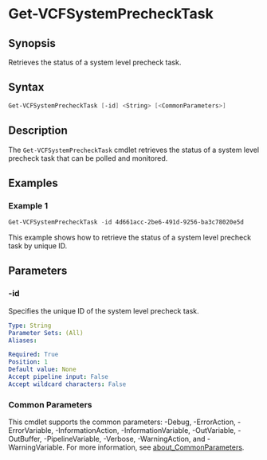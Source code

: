 # Get-VCFSystemPrecheckTask

## Synopsis

Retrieves the status of a system level precheck task.

## Syntax

```powershell
Get-VCFSystemPrecheckTask [-id] <String> [<CommonParameters>]
```

## Description

The `Get-VCFSystemPrecheckTask` cmdlet retrieves the status of a system level precheck task that can be polled and monitored.

## Examples

### Example 1

```powershell
Get-VCFSystemPrecheckTask -id 4d661acc-2be6-491d-9256-ba3c78020e5d
```

This example shows how to retrieve the status of a system level precheck task by unique ID.

## Parameters

### -id

Specifies the unique ID of the system level precheck task.

```yaml
Type: String
Parameter Sets: (All)
Aliases:

Required: True
Position: 1
Default value: None
Accept pipeline input: False
Accept wildcard characters: False
```

### Common Parameters

This cmdlet supports the common parameters: -Debug, -ErrorAction, -ErrorVariable, -InformationAction, -InformationVariable, -OutVariable, -OutBuffer, -PipelineVariable, -Verbose, -WarningAction, and -WarningVariable. For more information, see [about_CommonParameters](http://go.microsoft.com/fwlink/?LinkID=113216).
